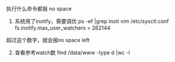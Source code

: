 执行什么命令都报 no space

1. 系统用了inotify，需要调优
ps -ef |grep inoti
vim /etc/sysctl.conf
fs.inotify.max_user_watchers = 262144

超过这个数字，就会报no space left


2. 查看参考watch数
find /data/www -type d |wc -l



